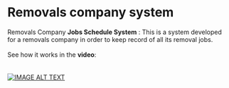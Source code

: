 # Removals company system
Removals Company **Jobs Schedule System** : This is a system developed for a removals company in order to keep record of all its removal jobs.\
\
See how it works in the **video**:\
\
\
[![IMAGE ALT TEXT](http://img.youtube.com/vi/2KKx6ePu0_s/0.jpg)](https://youtube.com/watch?v=2KKx6ePu0_s&feature=share "Video Title")
